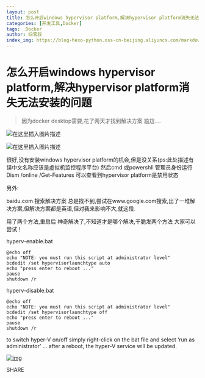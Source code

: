 ```yaml
---
layout: post
title: 怎么开启windows hypervisor platform,解决hypervisor platform消失无法安装的问题
categories: [开发工具,Docker]
tags:  Docker
author: 归零叔
index_img: https://blog-hexo-python.oss-cn-beijing.aliyuncs.com/markdown/20190318161116970.png
---
```


# 怎么开启windows hypervisor platform,解决hypervisor platform消失无法安装的问题

> 因为docker desktop需要,花了两天才找到解决方案 尴尬....

![在这里插入图片描述](https://blog-hexo-python.oss-cn-beijing.aliyuncs.com/markdown/20190318161116970.png)

![在这里插入图片描述](https://blog-hexo-python.oss-cn-beijing.aliyuncs.com/markdown/2019031816132147.png)

很好,没有安装windows hypervisor platform的机会,但是没关系(ps:此处描述有误中文名称应该是虚拟机监控程序平台)
然后cmd 或powershll 管理员身份运行
Dism /online /Get-Features
可以查看到hypervisor platform是禁用状态





另外:

baidu.com 搜索解决方案 总是找不到,尝试在www.google.com搜索,出了一堆解决方案,但解决方案都是英语,但对我来影响不大,就这段.

用了两个方法,重启后 神奇解决了,不知道才是哪个解决,干脆发两个方法 大家可以尝试！



hyperv-enable.bat

```
@echo off
echo "NOTE: you must run this script at administrator level"
bcdedit /set hypervisorlaunchtype auto
echo "press enter to reboot ..."
pause
shutdown /r
```

hyperv-disable.bat

```
@echo off
echo "NOTE: you must run this script at administrator level"
bcdedit /set hypervisorlaunchtype off
echo "press enter to reboot ..."
pause
shutdown /r
```

to switch hyper-V on/off simply right-click on the bat file and select ‘run as administrator’ … after a reboot, the hyper-V service will be updated.

[![img](https://blog-hexo-python.oss-cn-beijing.aliyuncs.com/markdown/hyperv-config.png)](http://blog.electrongoo.com/wp-content/uploads/2017/11/hyperv-config.png)

<iframe ng-non-bindable="" frameborder="0" hspace="0" marginheight="0" marginwidth="0" scrolling="no" tabindex="0" vspace="0" width="100%" id="I0_1600885297097" name="I0_1600885297097" src="https://apis.google.com/u/0/se/0/_/+1/fastbutton?usegapi=1&amp;size=tall&amp;hl=en&amp;origin=http%3A%2F%2Fblog.electrongoo.com&amp;url=http%3A%2F%2Fblog.electrongoo.com%2Findex.php%2Fenable-and-disable-hyper-v-service-on-windows%2F&amp;gsrc=3p&amp;ic=1&amp;jsh=m%3B%2F_%2Fscs%2Fapps-static%2F_%2Fjs%2Fk%3Doz.gapi.zh_CN.NpVFPhFgCzw.O%2Fam%3DwQE%2Fd%3D1%2Fct%3Dzgms%2Frs%3DAGLTcCPZqasShkDqgnl-YBuYCH80bk1FKw%2Fm%3D__features__#_methods=onPlusOne%2C_ready%2C_close%2C_open%2C_resizeMe%2C_renderstart%2Concircled%2Cdrefresh%2Cerefresh%2Conload&amp;id=I0_1600885297097&amp;_gfid=I0_1600885297097&amp;parent=http%3A%2F%2Fblog.electrongoo.com&amp;pfname=&amp;rpctoken=32279021" data-gapiattached="true" style="border: 0px none; font-family: inherit; font-size: 16px; font-style: inherit; font-weight: inherit; margin: 0px; outline: 0px; padding: 0px; vertical-align: baseline; max-width: 100%; min-height: 25px; position: absolute; top: -10000px; width: 450px;"></iframe>

SHARE